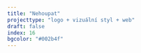 ```yaml
---
title: "Nehoupat"
projecttype: "logo + vizuální styl + web"
draft: false
index: 16
bgcolor: "#002b4f"
---
```




